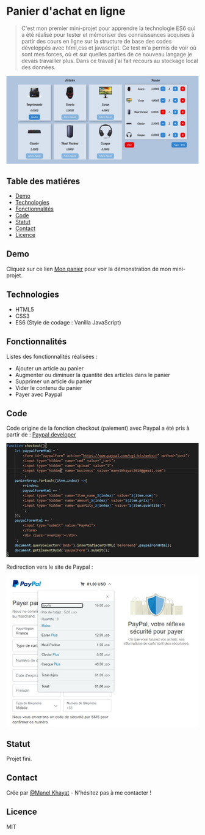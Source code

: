 # Panier d'achat en ligne
> C'est mon premier mini-projet pour apprendre la technologie ES6 qui a été réalisé pour tester et mémoriser des connaissances acquises à partir des cours en ligne sur la structure de base des codes développés avec html,css et javascript. Ce test m'a permis de voir où sont mes forces, où et sur quelles parties de ce nouveau langage je devais travailler plus.
Dans ce travail j'ai fait recours au stockage local des données.

![Example screenshot](./img/produits/Capture.JPG)


## Table des matiéres
* [Demo](#demo)
* [Technologies](#technologies)
* [Fonctionnalités](#fonctionnalités)
* [Code](#ode)
* [Statut](#statut)
* [Contact](#contact)
* [Licence](#Licence)

## Demo
Cliquez sur ce lien [Mon panier](https://manelkhayat.github.io/Panier_ES6/) pour voir la démonstration de mon mini-projet.

## Technologies
* HTML5 
* CSS3
* ES6 (Style de codage : Vanilla JavaScript)

## Fonctionnalités
Listes des fonctionnalités réalisées : 
* Ajouter un article au panier
* Augmenter ou diminuer la quantité des articles dans le panier
* Supprimer un article du panier
* Vider le contenu du panier
* Payer avec Paypal 

## Code
Code origine de la fonction checkout (paiement) avec Paypal a été pris à partir de : [Paypal developer](https://developer.paypal.com/docs/paypal-payments-standard/integration-guide/cart-upload/#implement-the-cart-upload-command)

![Example screenshot](./img/produits/Paypal.JPG)

Redirection vers le site de Paypal :

![Example screenshot](./img/produits/Paypal1.JPG)

## Statut
Projet fini.

## Contact
Crée par [@Manel Khayat](https://www.linkedin.cn/in/manel-khayat-413b91184/) - N'hésitez pas à me contacter !

## Licence
MIT
